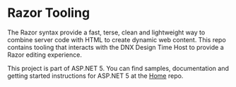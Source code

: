 Razor Tooling
=====
The Razor syntax provide a fast, terse, clean and lightweight way to combine server code with HTML to create dynamic web content. This repo contains tooling that interacts with the DNX Design Time Host to provide a Razor editing experience.

This project is part of ASP.NET 5. You can find samples, documentation and getting started instructions for ASP.NET 5 at the [Home](https://www.github.com/aspnet/home) repo.
